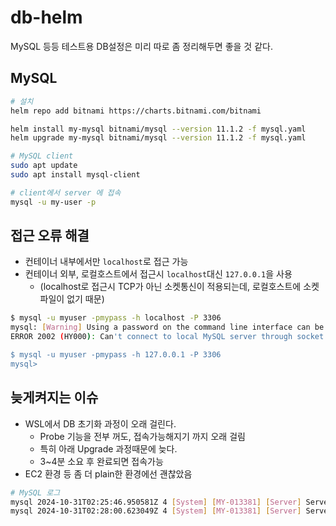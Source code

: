 # db-helm

MySQL 등등 테스트용 DB설정은 미리 따로 좀 정리해두면 좋을 것 같다.

## MySQL

```sh
# 설치
helm repo add bitnami https://charts.bitnami.com/bitnami

helm install my-mysql bitnami/mysql --version 11.1.2 -f mysql.yaml
helm upgrade my-mysql bitnami/mysql --version 11.1.2 -f mysql.yaml

# MySQL client
sudo apt update
sudo apt install mysql-client

# client에서 server 에 접속
mysql -u my-user -p
```

## 접근 오류 해결

- 컨테이너 내부에서만 `localhost`로 접근 가능
- 컨테이너 외부, 로컬호스트에서 접근시 `localhost`대신 `127.0.0.1`을 사용
  - (localhost로 접근시 TCP가 아닌 소켓통신이 적용되는데, 로컬호스트에 소켓파일이 없기 때문)

```sh
$ mysql -u myuser -pmypass -h localhost -P 3306
mysql: [Warning] Using a password on the command line interface can be insecure.
ERROR 2002 (HY000): Can't connect to local MySQL server through socket '/var/run/mysqld/mysqld.sock' (2)

$ mysql -u myuser -pmypass -h 127.0.0.1 -P 3306
mysql>
```

## 늦게켜지는 이슈

- WSL에서 DB 초기화 과정이 오래 걸린다.
  - Probe 기능을 전부 꺼도, 접속가능해지기 까지 오래 걸림
  - 특히 아래 Upgrade 과정때문에 늦다.
  - 3~4분 소요 후 완료되면 접속가능
- EC2 환경 등 좀 더 plain한 환경에선 괜찮았음

```sh
# MySQL 로그
mysql 2024-10-31T02:25:46.950581Z 4 [System] [MY-013381] [Server] Server upgrade from '80400' to '80400' started.                                         
mysql 2024-10-31T02:28:00.623049Z 4 [System] [MY-013381] [Server] Server upgrade from '80400' to '80400' completed.
```

